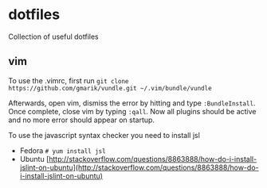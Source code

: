 dotfiles
========

Collection of useful dotfiles

## vim

To use the .vimrc, first run
`git clone https://github.com/gmarik/vundle.git ~/.vim/bundle/vundle`

Afterwards, open vim, dismiss the error by hitting <Return> and type `:BundleInstall`.
Once complete, close vim by typing `:qall`. Now all plugins should be active and no
more error should appear on startup.

To use the javascript syntax checker you need to install jsl

* Fedora `# yum install jsl`
* Ubuntu [http://stackoverflow.com/questions/8863888/how-do-i-install-jslint-on-ubuntu](http://stackoverflow.com/questions/8863888/how-do-i-install-jslint-on-ubuntu)
